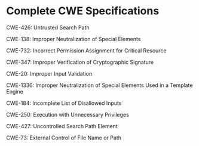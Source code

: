 

# Complete CWE Specifications

CWE-426: Untrusted Search Path

CWE-138: Improper Neutralization of Special Elements

CWE-732: Incorrect Permission Assignment for Critical Resource

CWE-347: Improper Verification of Cryptographic Signature

CWE-20: Improper Input Validation

CWE-1336: Improper Neutralization of Special Elements Used in a Template Engine

CWE-184: Incomplete List of Disallowed Inputs

CWE-250: Execution with Unnecessary Privileges

CWE-427: Uncontrolled Search Path Element

CWE-73: External Control of File Name or Path
